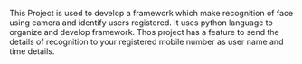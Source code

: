 This Project is used to develop a framework which make recognition of face using camera and identify users registered.
It uses python language to organize and develop framework.
Thos project has a feature to send the details of recognition to your registered mobile number as user name and time details.